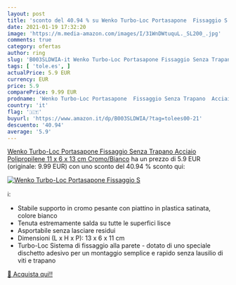 ```yaml
---
layout: post
title: 'sconto del 40.94 % su Wenko Turbo-Loc Portasapone  Fissaggio S  '
date: 2021-01-19 17:32:20
image: 'https://m.media-amazon.com/images/I/31WnDWtuquL._SL200_.jpg'
comments: true
category: ofertas
author: ring
slug: 'B003SLDWIA-it Wenko Turbo-Loc Portasapone Fissaggio Senza Trapano...'
tags: [ 'tole.es', ]
actualPrice: 5.9 EUR
currency: EUR
price: 5.9
comparePrice: 9.99 EUR
prodname: 'Wenko Turbo-Loc Portasapone  Fissaggio Senza Trapano  Acciaio  Polipropilene  11 x 6 x 13 cm  Cromo/Bianco'
country: 'it'
flag: '🇮🇹'
buyurl: 'https://www.amazon.it/dp/B003SLDWIA/?tag=tolees00-21'
descuento: '40.94'
average: '5.9'
---
```


[Wenko Turbo-Loc Portasapone  Fissaggio Senza Trapano  Acciaio  Polipropilene  11 x 6 x 13 cm  Cromo/Bianco](https://www.amazon.it/dp/B003SLDWIA/?tag=tolees00-21) ha un prezzo di 5.9 EUR (originale: 9.99 EUR) con uno sconto del 40.94 % sconto qui:

[![Wenko Turbo-Loc Portasapone  Fissaggio S](https://m.media-amazon.com/images/I/31WnDWtuquL._SL200_.jpg)](https://www.amazon.it/dp/B003SLDWIA/?tag=tolees00-21)

ℹ️:

- Stabile supporto in cromo pesante con piattino in plastica satinata, colore bianco
- Tenuta estremamente salda su tutte le superfici lisce
- Asportabile senza lasciare residui
- Dimensioni (L x H x P): 13 x 6 x 11 cm
- Turbo-Loc Sistema di fissaggio alla parete - dotato di uno speciale dischetto adesivo per un montaggio semplice e rapido senza lausilio di viti e trapano

[🛒 Acquista qui!!](https://www.amazon.it/dp/B003SLDWIA/?tag=tolees00-21)

